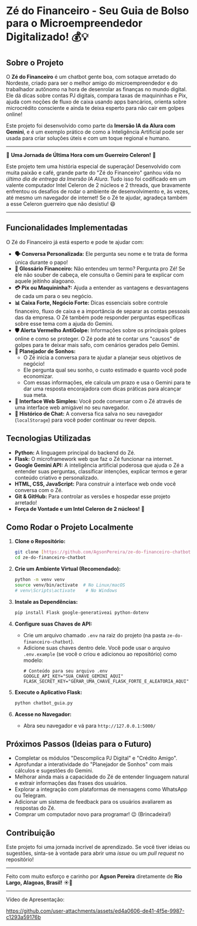 # Zé do Financeiro - Seu Guia de Bolso para o Microempreendedor Digitalizado! 💰💡

## Sobre o Projeto

O **Zé do Financeiro** é um chatbot gente boa, com sotaque arretado do Nordeste, criado para ser o melhor amigo do microempreendedor e do trabalhador autônomo na hora de desenrolar as finanças no mundo digital. Ele dá dicas sobre contas PJ digitais, compara taxas de maquininhas e Pix, ajuda com noções de fluxo de caixa usando apps bancários, orienta sobre microcrédito consciente e ainda te deixa esperto para não cair em golpes online!

Este projeto foi desenvolvido como parte da **Imersão IA da Alura com Gemini**, e é um exemplo prático de como a Inteligência Artificial pode ser usada para criar soluções úteis e com um toque regional e humano.

---

🚀 **Uma Jornada de Última Hora com um Guerreiro Celeron!** 🚀

Este projeto tem uma história especial de superação! Desenvolvido com muita paixão e café, grande parte do "Zé do Financeiro" ganhou vida no *último dia de entrega da Imersão IA Alura*. Tudo isso foi codificado em um valente computador Intel Celeron de 2 núcleos e 2 threads, que bravamente enfrentou os desafios de rodar o ambiente de desenvolvimento e, às vezes, até mesmo um navegador de internet! Se o Zé te ajudar, agradeça também a esse Celeron guerreiro que não desistiu! 😄

---

## Funcionalidades Implementadas

O Zé do Financeiro já está esperto e pode te ajudar com:

* **🗣️ Conversa Personalizada:** Ele pergunta seu nome e te trata de forma única durante o papo!
* **📖 Glossário Financeiro:** Não entendeu um termo? Pergunta pro Zé! Se ele não souber de cabeça, ele consulta o Gemini para te explicar com aquele jeitinho alagoano.
* **💳 Pix ou Maquininha?:** Ajuda a entender as vantagens e desvantagens de cada um para o seu negócio.
* **📊 Caixa Forte, Negócio Forte:** Dicas essenciais sobre controle financeiro, fluxo de caixa e a importância de separar as contas pessoais das da empresa. O Zé também pode responder perguntas específicas sobre esse tema com a ajuda do Gemini.
* **🛡️ Alerta Vermelho AntiGolpe:** Informações sobre os principais golpes online e como se proteger. O Zé pode até te contar uns "causos" de golpes para te deixar mais safo, com cenários gerados pelo Gemini.
* **🎯 Planejador de Sonhos:**
    * O Zé inicia a conversa para te ajudar a planejar seus objetivos de negócio!
    * Ele pergunta qual seu sonho, o custo estimado e quanto você pode economizar.
    * Com essas informações, ele calcula um prazo e usa o Gemini para te dar uma resposta encorajadora com dicas práticas para alcançar sua meta.
* **💬 Interface Web Simples:** Você pode conversar com o Zé através de uma interface web amigável no seu navegador.
* **💾 Histórico de Chat:** A conversa fica salva no seu navegador (`localStorage`) para você poder continuar ou rever depois.

## Tecnologias Utilizadas

* **Python:** A linguagem principal do backend do Zé.
* **Flask:** O microframework web que faz o Zé funcionar na internet.
* **Google Gemini API:** A inteligência artificial poderosa que ajuda o Zé a entender suas perguntas, classificar intenções, explicar termos e gerar conteúdo criativo e personalizado.
* **HTML, CSS, JavaScript:** Para construir a interface web onde você conversa com o Zé.
* **Git & GitHub:** Para controlar as versões e hospedar esse projeto arretado!
* **Força de Vontade e um Intel Celeron de 2 núcleos!** 💪

## Como Rodar o Projeto Localmente

1.  **Clone o Repositório:**
    ```bash
    git clone [https://github.com/AgsonPereira/ze-do-financeiro-chatbot.git](https://github.com/AgsonPereira/ze-do-financeiro-chatbot.git)
    cd ze-do-financeiro-chatbot
    ```

2.  **Crie um Ambiente Virtual (Recomendado):**
    ```bash
    python -m venv venv
    source venv/bin/activate  # No Linux/macOS
    # venv\Scripts\activate    # No Windows
    ```

3.  **Instale as Dependências:**
    ```bash
    pip install Flask google-generativeai python-dotenv
    ```

4.  **Configure suas Chaves de API:**
    * Crie um arquivo chamado `.env` na raiz do projeto (na pasta `ze-do-financeiro-chatbot`).
    * Adicione suas chaves dentro dele. Você pode usar o arquivo `.env.example` (se você o criou e adicionou ao repositório) como modelo:
      ```env
      # Conteúdo para seu arquivo .env
      GOOGLE_API_KEY="SUA_CHAVE_GEMINI_AQUI"
      FLASK_SECRET_KEY="GERAR_UMA_CHAVE_FLASK_FORTE_E_ALEATORIA_AQUI"
      ```

5.  **Execute o Aplicativo Flask:**
    ```bash
    python chatbot_guia.py
    ```

6.  **Acesse no Navegador:**
    * Abra seu navegador e vá para `http://127.0.0.1:5000/`

## Próximos Passos (Ideias para o Futuro)

* Completar os módulos "Descomplica PJ Digital" e "Crédito Amigo".
* Aprofundar a interatividade do "Planejador de Sonhos" com mais cálculos e sugestões do Gemini.
* Melhorar ainda mais a capacidade do Zé de entender linguagem natural e extrair informações das frases dos usuários.
* Explorar a integração com plataformas de mensagens como WhatsApp ou Telegram.
* Adicionar um sistema de feedback para os usuários avaliarem as respostas do Zé.
* Comprar um computador novo para programar! 😉 (Brincadeira!)

## Contribuição

Este projeto foi uma jornada incrível de aprendizado. Se você tiver ideias ou sugestões, sinta-se à vontade para abrir uma *issue* ou um *pull request* no repositório!

---

Feito com muito esforço e carinho por **Agson Pereira** diretamente de **Rio Largo, Alagoas, Brasil!** ☀️🌴

---
Vídeo de Apresentação:

https://github.com/user-attachments/assets/ed4a0606-de41-4f5e-9987-c1293a59176b


